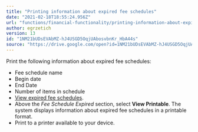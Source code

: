 ```yaml
---
title: "Printing information about expired fee schedules"
date: "2021-02-18T18:55:24.956Z"
url: "functions/financial-functionality/printing-information-about-expired-fee-schedules.html"
author: egrzetich
version: 13
id: "1NM21bUDsEVAbMZ-hJ4USGD5OqjUAbosvbnKr_HbA44s"
source: "https://drive.google.com/open?id=1NM21bUDsEVAbMZ-hJ4USGD5OqjUAbosvbnKr_HbA44s"
---
```

Print the following information about expired fee schedules:

* Fee schedule name
* Begin date
* End Date
* Number of items in schedule 
* [View expired fee schedules](viewing-expired-fee-schedules.html).
* Above the <em>Fee Schedule Expired</em> section, select <strong>View Printable</strong>. The system displays information about expired fee schedules in a printable format.
* Print to a printer available to your device.
